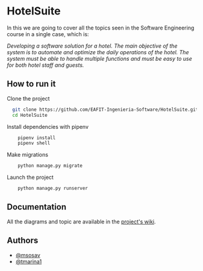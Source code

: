 # HotelSuite

In this we are going to cover all the topics seen in the Software Engineering course in a single case, which is:

_Developing a software solution for a hotel. The main objective of the system is to automate and optimize the daily operations of the hotel. The system must be able to handle multiple functions and must be easy to use for both hotel staff and guests._

## How to run it

Clone the project

```bash
  git clone https://github.com/EAFIT-Ingenieria-Software/HotelSuite.git
  cd HotelSuite
```

Install dependencies with pipenv

```bash
    pipenv install
    pipenv shell
```

Make migrations

```bash
    python manage.py migrate
```

Launch the project

```bash
    python manage.py runserver
```

## Documentation

All the diagrams and topic are available in the [project's wiki](https://github.com/EAFIT-Ingenieria-Software/HotelSuite/wiki).

## Authors

- [@msosav](https://www.github.com/msosav)
- [@tmarina1](https://www.github.com/tmarina1)
